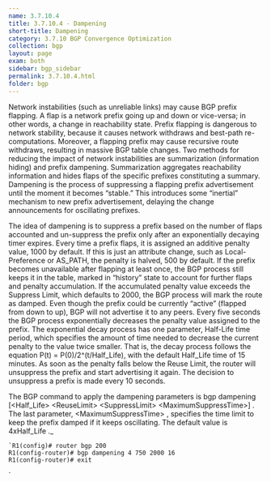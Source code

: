 ```yaml
---
name: 3.7.10.4
title: 3.7.10.4 - Dampening
short-title: Dampening
category: 3.7.10 BGP Convergence Optimization
collection: bgp
layout: page
exam: both
sidebar: bgp_sidebar
permalink: 3.7.10.4.html
folder: bgp
---
```

Network instabilities (such as unreliable links) may cause BGP prefix flapping. A flap is a network prefix going up and down or vice-versa; in other words, a change in reachability state. Prefix flapping is dangerous to network stability, because it causes network withdraws and best-path re-computations. Moreover, a flapping prefix may cause recursive route withdraws, resulting in massive BGP table changes. Two methods for reducing the impact of network instabilities are summarization (information hiding) and prefix dampening. Summarization aggregates reachability information and hides flaps of the specific prefixes constituting a summary. Dampening is the process of suppressing a flapping prefix advertisement until the moment it becomes “stable.” This introduces some “inertial” mechanism to new prefix advertisement, delaying the change announcements for oscillating prefixes. 

The idea of dampening is to suppress a prefix based on the number of flaps accounted and un-suppress the prefix only after an exponentially decaying timer expires. Every time a prefix flaps, it is assigned an additive penalty value, 1000 by default. If this is just an attribute change, such as Local-Preference or AS_PATH, the penalty is halved, 500 by default. If the prefix becomes unavailable after flapping at least once, the BGP process still keeps it in the table, marked in “history” state to account for further flaps and penalty accumulation. If the accumulated penalty value exceeds the Suppress Limit, which defaults to 2000, the BGP process will mark the route as damped. Even though the prefix could be currently “active” (flapped from down to up), BGP will not advertise it to any peers. Every five seconds the BGP process exponentially decreases the penalty value assigned to the prefix. The exponential decay process has one parameter, Half-Life time period, which specifies the amount of time needed to decrease the current penalty to the value twice smaller. That is, the decay process follows the equation P(t) = P(0)/2^(t/Half_Life), with the default Half_Life time of 15 minutes. As soon as the penalty falls below the Reuse Limit, the router will unsuppress the prefix and start advertising it again. The decision to unsuppress a prefix is made every 10 seconds. 

The BGP command to apply the dampening parameters is bgp dampening [\<Half\_Life\> \<ReuseLimit\> \<SuppressLimit\> \<MaximumSuppressTime\>] . The last parameter, \<MaximumSuppressTime\> , specifies the time limit to keep the prefix damped if it keeps oscillating. The default value is 4xHalf_Life ._
```
`R1(config)# router bgp 200
R1(config-router)# bgp dampening 4 750 2000 16
R1(config-router)# exit
```
`